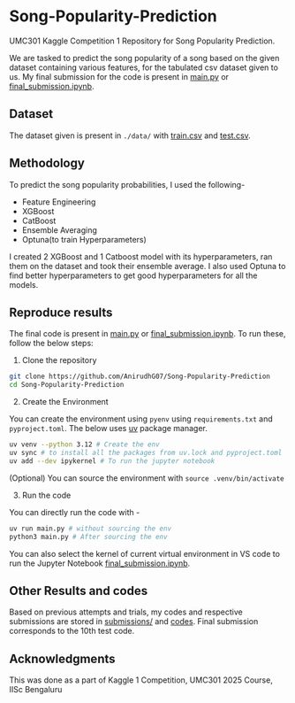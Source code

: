 # Song-Popularity-Prediction

UMC301 Kaggle Competition 1 Repository for Song Popularity Prediction.

We are tasked to predict the song popularity of a song based on the given dataset containing various features, for the tabulated csv dataset given to us.
My final submission for the code is present in [main.py](./main.py) or [final_submission.ipynb](./final_submission.ipynb).

## Dataset

The dataset given is present in `./data/` with [train.csv](./data/train.csv) and [test.csv](./data/train.csv).

## Methodology

To predict the song popularity probabilities, I used the following-

- Feature Engineering
- XGBoost
- CatBoost
- Ensemble Averaging
- Optuna(to train Hyperparameters)

I created 2 XGBoost and 1 Catboost model with its hyperparameters, ran them on the dataset and took their ensemble average. I also used Optuna to find better hyperparameters to get good hyperparameters for all the models.

## Reproduce results

The final code is present in [main.py](./main.py) or [final_submission.ipynb](./final_submission.ipynb). To run these, follow the below steps:

1. Clone the repository

```bash
git clone https://github.com/AnirudhG07/Song-Popularity-Prediction
cd Song-Popularity-Prediction
```

2. Create the Environment

You can create the environment using `pyenv` using `requirements.txt` and `pyproject.toml`. The below uses [uv](https://docs.astral.sh/uv/) package manager.

```bash
uv venv --python 3.12 # Create the env
uv sync # to install all the packages from uv.lock and pyproject.toml
uv add --dev ipykernel # To run the jupyter notebook
```

(Optional) You can source the environment with `source .venv/bin/activate`

3. Run the code

You can directly run the code with -

```bash
uv run main.py # without sourcing the env
python3 main.py # After sourcing the env
```

You can also select the kernel of current virtual environment in VS code to run the Jupyter Notebook [final_submission.ipynb](./final_submission.ipynb).

## Other Results and codes

Based on previous attempts and trials, my codes and respective submissions are stored in [submissions/](./submissions/) and [codes](./codes/). Final submission corresponds to the 10th test code.

## Acknowledgments

This was done as a part of Kaggle 1 Competition, UMC301 2025 Course, IISc Bengaluru 